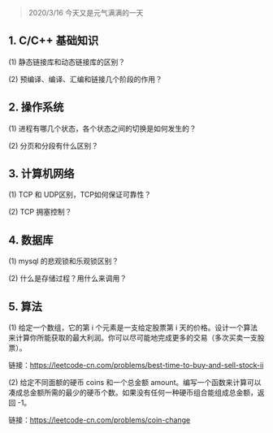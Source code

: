 > 2020/3/16 今天又是元气满满的一天

## 1. C/C++ 基础知识
(1) 静态链接库和动态链接库的区别？

(2) 预编译、编译、汇编和链接几个阶段的作用？

## 2. 操作系统
(1) 进程有哪几个状态，各个状态之间的切换是如何发生的？

(2) 分页和分段有什么区别？

## 3. 计算机网络
(1) TCP 和 UDP区别，TCP如何保证可靠性？

(2) TCP 拥塞控制？

## 4. 数据库
(1) mysql 的悲观锁和乐观锁区别？

(2) 什么是存储过程？用什么来调用？

## 5. 算法
(1) 给定一个数组，它的第 i 个元素是一支给定股票第 i 天的价格。设计一个算法来计算你所能获取的最大利润。你可以尽可能地完成更多的交易（多次买卖一支股票）。

链接：https://leetcode-cn.com/problems/best-time-to-buy-and-sell-stock-ii

(2) 给定不同面额的硬币 coins 和一个总金额 amount。编写一个函数来计算可以凑成总金额所需的最少的硬币个数。如果没有任何一种硬币组合能组成总金额，返回 -1。

链接：https://leetcode-cn.com/problems/coin-change

